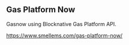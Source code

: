 ## Gas Platform Now

Gasnow using Blocknative Gas Platform API.

https://www.smellems.com/gas-platform-now/
